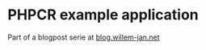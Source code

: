 # PHPCR example application

Part of a blogpost serie at [blog.willem-jan.net](http://blog.willem-jan.net/2013/12/09/phpcr-query-object-model/)